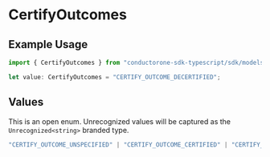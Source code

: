 # CertifyOutcomes

## Example Usage

```typescript
import { CertifyOutcomes } from "conductorone-sdk-typescript/sdk/models/shared";

let value: CertifyOutcomes = "CERTIFY_OUTCOME_DECERTIFIED";
```

## Values

This is an open enum. Unrecognized values will be captured as the `Unrecognized<string>` branded type.

```typescript
"CERTIFY_OUTCOME_UNSPECIFIED" | "CERTIFY_OUTCOME_CERTIFIED" | "CERTIFY_OUTCOME_DECERTIFIED" | "CERTIFY_OUTCOME_ERROR" | "CERTIFY_OUTCOME_CANCELLED" | "CERTIFY_OUTCOME_WAIT_TIMED_OUT" | Unrecognized<string>
```